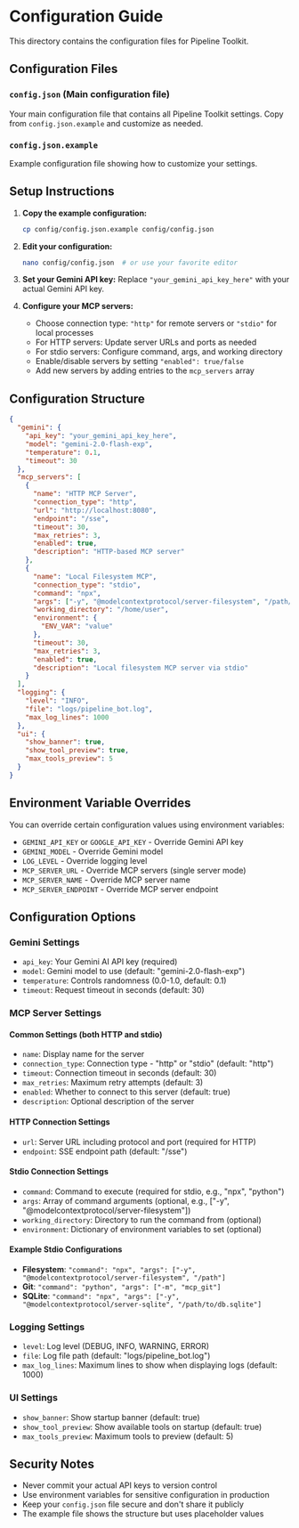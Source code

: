 # Configuration Guide

This directory contains the configuration files for Pipeline Toolkit.

## Configuration Files

### `config.json` (Main configuration file)
Your main configuration file that contains all Pipeline Toolkit settings. Copy from `config.json.example` and customize as needed.

### `config.json.example`
Example configuration file showing how to customize your settings.

## Setup Instructions

1. **Copy the example configuration:**
   ```bash
   cp config/config.json.example config/config.json
   ```

2. **Edit your configuration:**
   ```bash
   nano config/config.json  # or use your favorite editor
   ```

3. **Set your Gemini API key:**
   Replace `"your_gemini_api_key_here"` with your actual Gemini API key.

4. **Configure your MCP servers:**
   - Choose connection type: `"http"` for remote servers or `"stdio"` for local processes
   - For HTTP servers: Update server URLs and ports as needed
   - For stdio servers: Configure command, args, and working directory
   - Enable/disable servers by setting `"enabled": true/false`
   - Add new servers by adding entries to the `mcp_servers` array

## Configuration Structure

```json
{
  "gemini": {
    "api_key": "your_gemini_api_key_here",
    "model": "gemini-2.0-flash-exp",
    "temperature": 0.1,
    "timeout": 30
  },
  "mcp_servers": [
    {
      "name": "HTTP MCP Server",
      "connection_type": "http",
      "url": "http://localhost:8080",
      "endpoint": "/sse",
      "timeout": 30,
      "max_retries": 3,
      "enabled": true,
      "description": "HTTP-based MCP server"
    },
    {
      "name": "Local Filesystem MCP",
      "connection_type": "stdio",
      "command": "npx",
      "args": ["-y", "@modelcontextprotocol/server-filesystem", "/path/to/files"],
      "working_directory": "/home/user",
      "environment": {
        "ENV_VAR": "value"
      },
      "timeout": 30,
      "max_retries": 3,
      "enabled": true,
      "description": "Local filesystem MCP server via stdio"
    }
  ],
  "logging": {
    "level": "INFO",
    "file": "logs/pipeline_bot.log",
    "max_log_lines": 1000
  },
  "ui": {
    "show_banner": true,
    "show_tool_preview": true,
    "max_tools_preview": 5
  }
}
```

## Environment Variable Overrides

You can override certain configuration values using environment variables:

- `GEMINI_API_KEY` or `GOOGLE_API_KEY` - Override Gemini API key
- `GEMINI_MODEL` - Override Gemini model
- `LOG_LEVEL` - Override logging level
- `MCP_SERVER_URL` - Override MCP servers (single server mode)
- `MCP_SERVER_NAME` - Override MCP server name
- `MCP_SERVER_ENDPOINT` - Override MCP server endpoint

## Configuration Options

### Gemini Settings
- `api_key`: Your Gemini AI API key (required)
- `model`: Gemini model to use (default: "gemini-2.0-flash-exp")
- `temperature`: Controls randomness (0.0-1.0, default: 0.1)
- `timeout`: Request timeout in seconds (default: 30)

### MCP Server Settings

#### Common Settings (both HTTP and stdio)
- `name`: Display name for the server
- `connection_type`: Connection type - "http" or "stdio" (default: "http")
- `timeout`: Connection timeout in seconds (default: 30)
- `max_retries`: Maximum retry attempts (default: 3)
- `enabled`: Whether to connect to this server (default: true)
- `description`: Optional description of the server

#### HTTP Connection Settings
- `url`: Server URL including protocol and port (required for HTTP)
- `endpoint`: SSE endpoint path (default: "/sse")

#### Stdio Connection Settings
- `command`: Command to execute (required for stdio, e.g., "npx", "python")
- `args`: Array of command arguments (optional, e.g., ["-y", "@modelcontextprotocol/server-filesystem"])
- `working_directory`: Directory to run the command from (optional)
- `environment`: Dictionary of environment variables to set (optional)

#### Example Stdio Configurations
- **Filesystem**: `"command": "npx", "args": ["-y", "@modelcontextprotocol/server-filesystem", "/path"]`
- **Git**: `"command": "python", "args": ["-m", "mcp_git"]`
- **SQLite**: `"command": "npx", "args": ["-y", "@modelcontextprotocol/server-sqlite", "/path/to/db.sqlite"]`

### Logging Settings
- `level`: Log level (DEBUG, INFO, WARNING, ERROR)
- `file`: Log file path (default: "logs/pipeline_bot.log")
- `max_log_lines`: Maximum lines to show when displaying logs (default: 1000)

### UI Settings
- `show_banner`: Show startup banner (default: true)
- `show_tool_preview`: Show available tools on startup (default: true)
- `max_tools_preview`: Maximum tools to preview (default: 5)

## Security Notes

- Never commit your actual API keys to version control
- Use environment variables for sensitive configuration in production
- Keep your `config.json` file secure and don't share it publicly
- The example file shows the structure but uses placeholder values